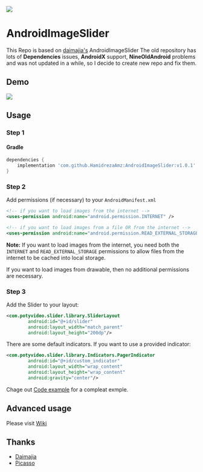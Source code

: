[![](https://jitpack.io/v/HamidrezaAmz/AndroidImageSlider.svg)](https://jitpack.io/#HamidrezaAmz/AndroidImageSlider)

# AndroidImageSlider

This Repo is based on [daimajia's](https://github.com/daimajia/AndroidImageSlider) AndroidImageSlider
The old repository has lots of **Dependencies** issues, **AndroidX** support, **NineOldAndroid** problems and was not updated in a while, so I decide to create new repo and fix them.

## Demo
 
![](http://ww3.sinaimg.cn/mw690/610dc034jw1egzor66ojdg20950fknpe.gif)

## Usage

### Step 1


#### Gradle

```groovy
dependencies {
    implementation 'com.github.HamidrezaAmz:AndroidImageSlider:v1.0.1'
}
```


### Step 2

Add permissions (if necessary) to your `AndroidManifest.xml`

```xml
<!-- if you want to load images from the internet -->
<uses-permission android:name="android.permission.INTERNET" /> 

<!-- if you want to load images from a file OR from the internet -->
<uses-permission android:name="android.permission.READ_EXTERNAL_STORAGE" />
```

**Note:** If you want to load images from the internet, you need both the `INTERNET` and `READ_EXTERNAL_STORAGE` permissions to allow files from the internet to be cached into local storage.

If you want to load images from drawable, then no additional permissions are necessary.


### Step 3

Add the Slider to your layout:
 
```XML
<com.potyvideo.slider.library.SliderLayout
        android:id="@+id/slider"
        android:layout_width="match_parent"
        android:layout_height="200dp"/>
```        
 
There are some default indicators. If you want to use a provided indicator:
 
```XML
<com.potyvideo.slider.library.Indicators.PagerIndicator
        android:id="@+id/custom_indicator"
        android:layout_width="wrap_content"
        android:layout_height="wrap_content"
        android:gravity="center"/>
```

Chage out [Code example](https://github.com/HamidrezaAmz/AndroidImageSlider/blob/master/demo/src/main/java/com/potyvideo/slider/demo/MainActivity.java)
 for a compleat exmple.
 
## Advanced usage

Please visit [Wiki](https://github.com/daimajia/AndroidImageSlider/wiki)
 
## Thanks

- [Daimajia](https://github.com/daimajia)
- [Picasso](https://github.com/square/picasso)
